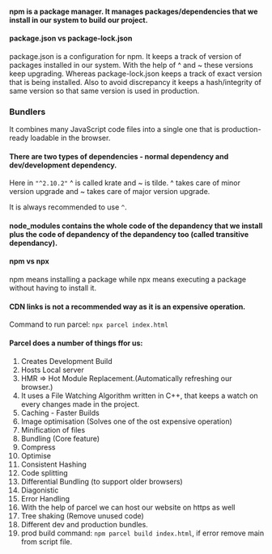 #### npm is a package manager. It manages packages/dependencies that we install in our system to build our project.

#### package.json vs package-lock.json

package.json is a configuration for npm. It keeps a track of version of packages installed in our system. With the help of ^ and ~ these versions keep upgrading. Whereas package-lock.json keeps a track of exact version that is being installed. Also to avoid discrepancy it keeps a hash/integrity of same version so that same version is used in production.

### Bundlers

It combines many JavaScript code files into a single one that is production-ready loadable in the browser.

#### There are two types of dependencies - normal dependency and dev/development dependency.

Here in `"^2.10.2"` ^ is called krate and ~ is tilde. ^ takes care of minor version upgrade and ~ takes care of major version upgrade.

It is always recommended to use `^`.

#### node_modules contains the whole code of the depandency that we install plus the code of depandency of the depandency too (called transitive dependancy).

#### npm vs npx

npm means installing a package while npx means executing a package without having to install it.

#### CDN links is not a recommended way as it is an expensive operation.

Command to run parcel: `npx parcel index.html`

#### Parcel does a number of things ffor us:

1. Creates Development Build
2. Hosts Local server
3. HMR => Hot Module Replacement.(Automatically refreshing our browser.)
4. It uses a File Watching Algorithm written in C++, that keeps a watch on every changes made in the project.
5. Caching - Faster Builds
6. Image optimisation (Solves one of the ost expensive operation)
7. Minification of files
8. Bundling (Core feature)
9. Compress
10. Optimise
11. Consistent Hashing
12. Code splitting
13. Differential Bundling (to support older browsers)
14. Diagonistic 
15. Error Handling
16. With the help of parcel we can host our website on https as well
17. Tree shaking (Remove unused code)
18. Different dev and production bundles.
19. prod build command: `npm parcel build index.html`, if error remove main from script file.





